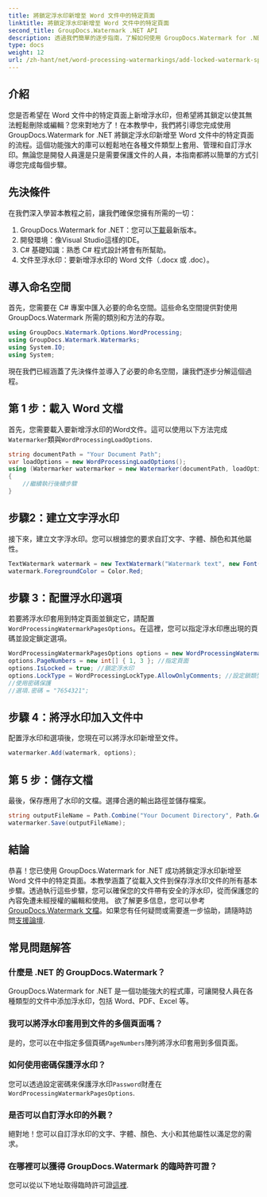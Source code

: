 ```yaml
---
title: 將鎖定浮水印新增至 Word 文件中的特定頁面
linktitle: 將鎖定浮水印新增至 Word 文件中的特定頁面
second_title: GroupDocs.Watermark .NET API
description: 透過我們簡單的逐步指南，了解如何使用 GroupDocs.Watermark for .NET 將鎖定浮水印新增至 Word 文件中的特定頁面。
type: docs
weight: 12
url: /zh-hant/net/word-processing-watermarkings/add-locked-watermark-specific-pages-word-docs/
---
```

## 介紹
您是否希望在 Word 文件中的特定頁面上新增浮水印，但希望將其鎖定以使其無法輕鬆刪除或編輯？您來對地方了！在本教學中，我們將引導您完成使用 GroupDocs.Watermark for .NET 將鎖定浮水印新增至 Word 文件中的特定頁面的流程。這個功能強大的庫可以輕鬆地在各種文件類型上套用、管理和自訂浮水印。無論您是開發人員還是只是需要保護文件的人員，本指南都將以簡單的方式引導您完成每個步驟。
## 先決條件
在我們深入學習本教程之前，讓我們確保您擁有所需的一切：
1.  GroupDocs.Watermark for .NET：您可以[下載](https://releases.groupdocs.com/Watermark/net/)最新版本。
2. 開發環境：像Visual Studio這樣的IDE。
3. C# 基礎知識：熟悉 C# 程式設計將會有所幫助。
4. 文件至浮水印：要新增浮水印的 Word 文件（.docx 或 .doc）。
## 導入命名空間
首先，您需要在 C# 專案中匯入必要的命名空間。這些命名空間提供對使用 GroupDocs.Watermark 所需的類別和方法的存取。
```csharp
using GroupDocs.Watermark.Options.WordProcessing;
using GroupDocs.Watermark.Watermarks;
using System.IO;
using System;
```
現在我們已經涵蓋了先決條件並導入了必要的命名空間，讓我們逐步分解這個過程。
## 第 1 步：載入 Word 文檔
首先，您需要載入要新增浮水印的Word文件。這可以使用以下方法完成`Watermarker`類與`WordProcessingLoadOptions`.
```csharp
string documentPath = "Your Document Path";
var loadOptions = new WordProcessingLoadOptions();
using (Watermarker watermarker = new Watermarker(documentPath, loadOptions))
{
    //繼續執行後續步驟
}
```
## 步驟2：建立文字浮水印
接下來，建立文字浮水印。您可以根據您的要求自訂文字、字體、顏色和其他屬性。
```csharp
TextWatermark watermark = new TextWatermark("Watermark text", new Font("Arial", 19));
watermark.ForegroundColor = Color.Red;
```
## 步驟 3：配置浮水印選項
若要將浮水印套用到特定頁面並鎖定它，請配置`WordProcessingWatermarkPagesOptions`。在這裡，您可以指定浮水印應出現的頁碼並設定鎖定選項。
```csharp
WordProcessingWatermarkPagesOptions options = new WordProcessingWatermarkPagesOptions();
options.PageNumbers = new int[] { 1, 3 }; //指定頁面
options.IsLocked = true; //鎖定浮水印
options.LockType = WordProcessingLockType.AllowOnlyComments; //設定鎖類型
//使用密碼保護
//選項.密碼 = "7654321";
```
## 步驟 4：將浮水印加入文件中
配置浮水印和選項後，您現在可以將浮水印新增至文件。
```csharp
watermarker.Add(watermark, options);
```
## 第 5 步：儲存文檔
最後，保存應用了水印的文檔。選擇合適的輸出路徑並儲存檔案。
```csharp
string outputFileName = Path.Combine("Your Document Directory", Path.GetFileName(documentPath));
watermarker.Save(outputFileName);
```
## 結論
恭喜！您已使用 GroupDocs.Watermark for .NET 成功將鎖定浮水印新增至 Word 文件中的特定頁面。本教學涵蓋了從載入文件到保存浮水印文件的所有基本步驟。透過執行這些步驟，您可以確保您的文件帶有安全的浮水印，從而保護您的內容免遭未經授權的編輯和使用。
欲了解更多信息，您可以參考[GroupDocs.Watermark 文檔](https://reference.groupdocs.com/Watermark/net/)。如果您有任何疑問或需要進一步協助，請隨時訪問[支援論壇](https://forum.groupdocs.com/c/watermark/19).
## 常見問題解答
### 什麼是 .NET 的 GroupDocs.Watermark？
GroupDocs.Watermark for .NET 是一個功能強大的程式庫，可讓開發人員在各種類型的文件中添加浮水印，包括 Word、PDF、Excel 等。
### 我可以將浮水印套用到文件的多個頁面嗎？
是的，您可以在中指定多個頁碼`PageNumbers`陣列將浮水印套用到多個頁面。
### 如何使用密碼保護浮水印？
您可以透過設定密碼來保護浮水印`Password`財產在`WordProcessingWatermarkPagesOptions`.
### 是否可以自訂浮水印的外觀？
絕對地！您可以自訂浮水印的文字、字體、顏色、大小和其他屬性以滿足您的需求。
### 在哪裡可以獲得 GroupDocs.Watermark 的臨時許可證？
您可以從以下地址取得臨時許可證[這裡](https://purchase.groupdocs.com/temporary-license/).